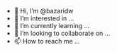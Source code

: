 - 👋 Hi, I’m @bazaridw
- 👀 I’m interested in ...
- 🌱 I’m currently learning ...
- 💞️ I’m looking to collaborate on ...
- 📫 How to reach me ...

<!---
bazaridw/bazaridw is a ✨ special ✨ repository because its `README.md` (this file) appears on your GitHub profile.
You can click the Preview link to take a look at your changes.
--->
